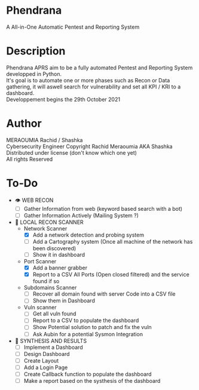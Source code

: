 # Phendrana
A All-in-One Automatic Pentest and Reporting System

# Description
Phendrana APRS aim to be a fully automated Pentest and Reporting System developped in Python.</br>
It's goal is to automate one or more phases such as Recon or Data gathering, it will aswell search for vulnerability and set all KPI / KRI to a dashboard.</br>
Developpement begins the 29th October 2021</br>

# Author
MERAOUMIA Rachid / Shashka</br>Cybersecurity Engineer
Copyright Rachid Meraoumia AKA Shashka</br>Distributed under license (don't know which one yet)</br>All rights Reserved

# To-Do

- 👁 WEB RECON
  - [ ] Gather Information from web (keyword based search with a bot)
  - [ ] Gather Information Actively (Mailing System ?)
- 🔎 LOCAL RECON SCANNER
  - Network Scanner
    - [X] Add a network detection and probing system
    - [ ] Add a Cartography system (Once all machine of the network has been discovered)
    - [ ] Show it in dashboard 
  - Port Scanner
    - [X] Add a banner grabber
    - [X] Report to a CSV All Ports (Open closed filtered) and the service found if so
  - Subdomains Scanner
    - [ ] Recover all domain found with server Code into a CSV file
    - [ ] Show them in Dashboard
  - Vuln scanner
    - [ ] Get all vuln found
    - [ ] Report to a CSV to populate the dashboard
    - [ ] Show Potential solution to patch and fix the vuln
    - [ ] Ask Aubin for a potential Sysmon Integration 
- 📝 SYNTHESIS AND RESULTS
  - [ ] Implement a Dashboard
  - [ ] Design Dashboard 
  - [ ] Create Layout
  - [ ] Add a Login Page
  - [ ] Create Callback function to populate the dashboard
  - [ ] Make a report based on the systhesis of the dashboard
